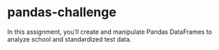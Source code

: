# pandas-challenge

In this assignment, you’ll create and manipulate Pandas DataFrames to analyze school and standardized test data.
